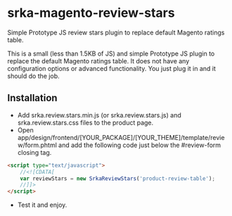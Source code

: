 srka-magento-review-stars
=========================

Simple Prototype JS review stars plugin to replace default Magento ratings table.

This is a small (less than 1.5KB of JS) and simple Prototype JS plugin to replace the default Magento ratings table. It does not have any configuration options or advanced functionality. You just plug it in and it should do the job. 


Installation
---------------
  * Add srka.review.stars.min.js (or srka.review.stars.js) and srka.review.stars.css files to the product page.
  * Open app/design/frontend/[YOUR_PACKAGE]/[YOUR_THEME]/template/review/form.phtml and add the following code just below the #review-form closing tag.
````` HTML
<script type="text/javascript">
	//<![CDATA[
	var reviewStars = new SrkaReviewStars('product-review-table');
	//]]>
</script>
`````
  * Test it and enjoy.